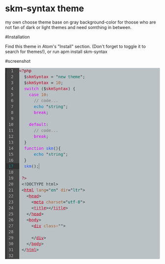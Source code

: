 # skm-syntax theme

my own choose theme base on gray background-color for thoose who are not fan of dark or light themes and need somthing in between.

#Installation


  Find this theme in Atom's "Install" section. (Don't forget to toggle it to search for themes!), or run apm install skm-syntax

#screenshot


![A screenshot of your theme](https://raw.githubusercontent.com/greatskm/skm-syntax/master/Screenshot.png)
